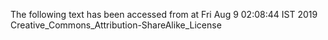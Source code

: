 The following text has been accessed from at Fri Aug 9 02:08:44 IST 2019
Creative_Commons_Attribution-ShareAlike_License
